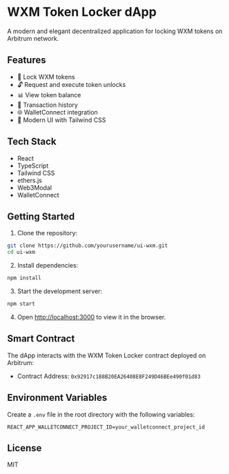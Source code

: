 # WXM Token Locker dApp

A modern and elegant decentralized application for locking WXM tokens on Arbitrum network.

## Features

- 🔐 Lock WXM tokens
- 🔓 Request and execute token unlocks
- 📊 View token balance
- 📜 Transaction history
- 🌐 WalletConnect integration
- 🎨 Modern UI with Tailwind CSS

## Tech Stack

- React
- TypeScript
- Tailwind CSS
- ethers.js
- Web3Modal
- WalletConnect

## Getting Started

1. Clone the repository:
```bash
git clone https://github.com/yourusername/ui-wxm.git
cd ui-wxm
```

2. Install dependencies:
```bash
npm install
```

3. Start the development server:
```bash
npm start
```

4. Open [http://localhost:3000](http://localhost:3000) to view it in the browser.

## Smart Contract

The dApp interacts with the WXM Token Locker contract deployed on Arbitrum:
- Contract Address: `0x92917c188B20EA26408E8F249D46BEe490f01d83`

## Environment Variables

Create a `.env` file in the root directory with the following variables:
```
REACT_APP_WALLETCONNECT_PROJECT_ID=your_walletconnect_project_id
```

## License

MIT
